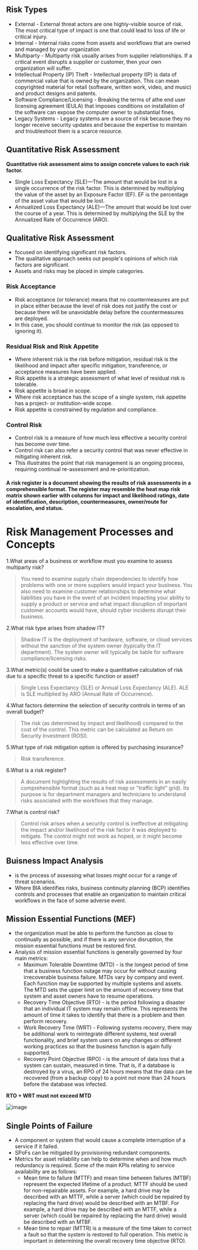 ## Risk Types

 - External - External threat actors are one highly-visible source of risk. The most critical type of impact is one that could lead to loss of life or critical injury.
 - Internal - Internal risks come from assets and workflows that are owned and managed by your organization
 - Multiparty - Multiparty risk usually arises from supplier relationships. If a critical event disrupts a supplier or customer, then your own organization will suffer. 
 - Intellectual Property (IP) Theft - Intellectual property (IP) is data of commercial value that is owned by the organization. This can mean copyrighted material for retail (software, written work, video, and music) and product designs and patents.
 - Software Compliance/Licensing - Breaking the terms of athe end user licensing agreement (EULA) that imposes conditions on installation of the software can expose the computer owner to substantial fines.
 - Legacy Systems - Legacy systems are a source of risk because they no longer receive security updates and because the expertise to maintain and troubleshoot them is a scarce resource.

## Quantitative Risk Assessment

**Quantitative risk assessment aims to assign concrete values to each risk factor.**
 - Single Loss Expectancy (SLE)—The amount that would be lost in a single occurrence of the risk factor. This is determined by multiplying the value of the asset by an Exposure Factor (EF). EF is the percentage of the asset value that would be lost.
 - Annualized Loss Expectancy (ALE)—The amount that would be lost over the course of a year. This is determined by multiplying the SLE by the Annualized Rate of Occurrence (ARO).

## Qualitative Risk Assessment

 - focused on identifying significant risk factors. 
 - The qualitative approach seeks out people's opinions of which risk factors are significant. 
 - Assets and risks may be placed in simple categories. 

### Risk Acceptance

 - Risk acceptance (or tolerance) means that no countermeasures are put in place either because the level of risk does not justify the cost or because there will be unavoidable delay before the countermeasures are deployed. 
 - In this case, you should continue to monitor the risk (as opposed to ignoring it). 

### Residual Risk and Risk Appetite

 - Where inherent risk is the risk before mitigation, residual risk is the likelihood and impact after specific mitigation, transference, or acceptance measures have been applied. 
 - Risk appetite is a strategic assessment of what level of residual risk is tolerable. 
 - Risk appetite is broad in scope. 
 - Where risk acceptance has the scope of a single system, risk appetite has a project- or institution-wide scope. 
 - Risk appetite is constrained by regulation and compliance.

### Control Risk

 - Control risk is a measure of how much less effective a security control has become over time. 
 - Control risk can also refer a security control that was never effective in mitigating inherent risk. 
 - This illustrates the point that risk management is an ongoing process, requiring continual re-assessment and re-prioritization. 

#### A risk register is a document showing the results of risk assessments in a comprehensible format. The register may resemble the heat map risk matrix shown earlier with columns for impact and likelihood ratings, date of identification, description, countermeasures, owner/route for escalation, and status. 

# Risk Management Processes and Concepts

1.What areas of a business or workflow must you examine to assess multiparty risk?
 > You need to examine supply chain dependencies to identify how problems with one or more suppliers would impact your business. You also need to examine customer relationships to determine what liabilities you have in the event of an incident impacting your ability to supply a product or service and what impact disruption of important customer accounts would have, should cyber incidents disrupt their business.

2.What risk type arises from shadow IT?
 > Shadow IT is the deployment of hardware, software, or cloud services without the sanction of the system owner (typically the IT department). The system owner will typically be liable for software compliance/licensing risks.

3.What metric(s) could be used to make a quantitative calculation of risk due to a specific threat to a specific function or asset?
 > Single Loss Expectancy (SLE) or Annual Loss Expectancy (ALE). ALE is SLE multiplied by ARO (Annual Rate of Occurrence).

4.What factors determine the selection of security controls in terms of an overall budget?
 > The risk (as determined by impact and likelihood) compared to the cost of the control. This metric can be calculated as Return on Security Investment (ROSI).

5.What type of risk mitigation option is offered by purchasing insurance?
 > Risk transference.

6.What is a risk register?
 > A document highlighting the results of risk assessments in an easily comprehensible format (such as a heat map or "traffic light" grid). Its purpose is for department managers and technicians to understand risks associated with the workflows that they manage.

7.What is control risk?
 > Control risk arises when a security control is ineffective at mitigating the impact and/or likelihood of the risk factor it was deployed to mitigate. The control might not work as hoped, or it might become less effective over time.

## Buisness Impact Analysis

 - is the process of assessing what losses might occur for a range of threat scenarios.
 - Where BIA identifies risks, business continuity planning (BCP) identifies controls and processes that enable an organization to maintain critical workflows in the face of some adverse event.

## Mission Essential Functions (MEF)

 - the organization must be able to perform the function as close to continually as possible, and if there is any service disruption, the mission essential functions must be restored first.
 - Analysis of mission essential functions is generally governed by four main metrics:
   - Maximum Tolerable Downtime (MTD) - is the longest period of time that a business function outage may occur for without causing irrecoverable business failure.  MTDs vary by company and event. Each function may be supported by multiple systems and assets. The MTD sets the upper limit on the amount of recovery time that system and asset owners have to resume operations.
   - Recovery Time Objective (RTO) - is the period following a disaster that an individual IT system may remain offline. This represents the amount of time it takes to identify that there is a problem and then perform recovery.
   - Work Recovery Time (WRT) - Following systems recovery, there may be additional work to reintegrate different systems, test overall functionality, and brief system users on any changes or different working practices so that the business function is again fully supported. 
   - Recovery Point Objective (RPO) - is the amount of data loss that a system can sustain, measured in time. That is, if a database is destroyed by a virus, an RPO of 24 hours means that the data can be recovered (from a backup copy) to a point not more than 24 hours before the database was infected.

**RTO + WRT must not exceed MTD**

![image](https://user-images.githubusercontent.com/63236771/126090724-adcee287-fb53-45ae-8866-7b9e67f4784c.png)

## Single Points of Failure

 - A component or system that would cause a complete interruption of a service if it failed. 
 - SPoFs can be mitigated by provisioning redundant components. 
 - Metrics for asset reliability can help to determine when and how much redundancy is required. Some of the main KPIs relating to service availability are as follows:
   - Mean time to failure (MTTF) and mean time between failures (MTBF) represent the expected lifetime of a product. MTTF should be used for non-repairable assets. For example, a hard drive may be described with an MTTF, while a server (which could be repaired by replacing the hard drive) would be described with an MTBF. For example, a hard drive may be described with an MTTF, while a server (which could be repaired by replacing the hard drive) would be described with an MTBF. 
   - Mean time to repair (MTTR) is a measure of the time taken to correct a fault so that the system is restored to full operation. This metric is important in determining the overall recovery time objective (RTO).


